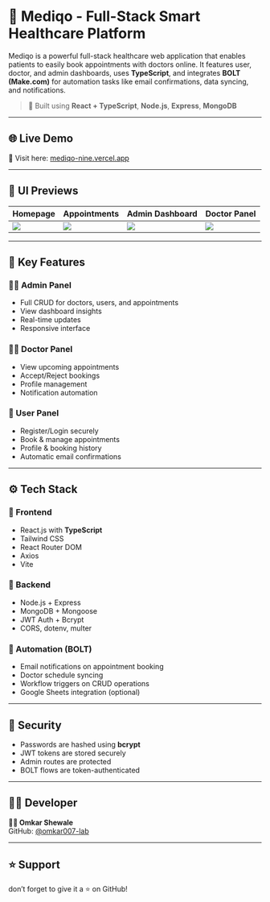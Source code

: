 # 💊 Mediqo - Full-Stack Smart Healthcare Platform

Mediqo is a powerful full-stack healthcare web application that enables patients to easily book appointments with doctors online. It features user, doctor, and admin dashboards, uses **TypeScript**, and integrates **BOLT (Make.com)** for automation tasks like email confirmations, data syncing, and notifications.

> 🚀 Built using **React + TypeScript**, **Node.js**, **Express**, **MongoDB**

---

## 🌐 Live Demo

🔗 Visit here: [mediqo-nine.vercel.app](https://mediqo-nine.vercel.app)

---

## 📸 UI Previews

| Homepage | Appointments | Admin Dashboard | Doctor Panel |
|----------|--------------|------------------|---------------|
| ![](./assets/screenshots/home.png) | ![](./assets/screenshots/appointments.png) | ![](./assets/screenshots/admin.png) | ![](./assets/screenshots/doctor.png) |

---

## 🚀 Key Features

### 🧑‍💼 Admin Panel
- Full CRUD for doctors, users, and appointments
- View dashboard insights
- Real-time updates
- Responsive interface

### 👨‍⚕️ Doctor Panel
- View upcoming appointments
- Accept/Reject bookings
- Profile management
- Notification automation

### 👥 User Panel
- Register/Login securely
- Book & manage appointments
- Profile & booking history
- Automatic email confirmations

---

## ⚙️ Tech Stack

### 🔹 Frontend
- React.js with **TypeScript**
- Tailwind CSS
- React Router DOM
- Axios
- Vite

### 🔹 Backend
- Node.js + Express
- MongoDB + Mongoose
- JWT Auth + Bcrypt
- CORS, dotenv, multer

### 🔹 Automation (BOLT)
- Email notifications on appointment booking
- Doctor schedule syncing
- Workflow triggers on CRUD operations
- Google Sheets integration (optional)

---

## 🔐 Security

- Passwords are hashed using **bcrypt**
- JWT tokens are stored securely
- Admin routes are protected
- BOLT flows are token-authenticated

---

## 🙋‍♂️ Developer

**👨‍💻 Omkar Shewale**  
GitHub: [@omkar007-lab](https://github.com/omkar007-lab)

---

## ⭐ Support

don’t forget to give it a ⭐ on GitHub!
